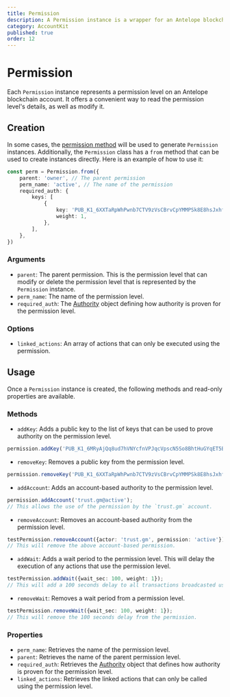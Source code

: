 ```yaml
---
title: Permission
description: A Permission instance is a wrapper for an Antelope blockchain account permission level.
category: AccountKit
published: true
order: 12
---
```


# Permission

Each `Permission` instance represents a permission level on an Antelope blockchain account. It offers a convenient way to read the permission level's details, as well as modify it.

## Creation

In some cases, the [permission method](/docs/account-kit/permission-method) will be used to generate `Permission` instances. Additionally, the `Permission` class has a `from` method that can be used to create instances directly. Here is an example of how to use it:

```typescript
const perm = Permission.from({
    parent: 'owner', // The parent permission
    perm_name: 'active', // The name of the permission
    required_auth: {
        keys: [
            {
                key: 'PUB_K1_6XXTaRpWhPwnb7CTV9zVsCBrvCpYMMPSk8E8hsJxhf6V9t8aT5',
                weight: 1,
            },
        ],
    },
})
```

### Arguments

- `parent`: The parent permission. This is the permission level that can modify or delete the permission level that is represented by the `Permission` instance.
- `perm_name`: The name of the permission level.
- `required_auth`: The [Authority](/docs/account-kit/authority) object defining how authority is proven for the permission level.
### Options

- `linked_actions`: An array of actions that can only be executed using the permission.

## Usage

Once a `Permission` instance is created, the following methods and read-only properties are available.

### Methods

- `addKey`: Adds a public key to the list of keys that can be used to prove authority on the permission level.

```typescript
permission.addKey('PUB_K1_6MRyAjQq8ud7hVNYcfnVPJqcVpscN5So8BhtHuGYqET5BoDq63', 10);
```

- `removeKey`: Removes a public key from the permission level.

```typescript
permission.removeKey('PUB_K1_6XXTaRpWhPwnb7CTV9zVsCBrvCpYMMPSk8E8hsJxhf6V9t8aT5');
```

- `addAccount`: Adds an account-based authority to the permission level.

```typescript
permission.addAccount('trust.gm@active');
// This allows the use of the permission by the `trust.gm` account.
```

- `removeAccount`: Removes an account-based authority from the permission level.

```typescript
testPermission.removeAccount({actor: 'trust.gm', permission: 'active'});
// This will remove the above account-based permission.
```

- `addWait`: Adds a wait period to the permission level. This will delay the execution of any actions that use the permission level.

```typescript
testPermission.addWait({wait_sec: 100, weight: 1});
// This will add a 100 seconds delay to all transactions broadcasted using the permission level.
```

- `removeWait`: Removes a wait period from a permission level.

```typescript
testPermission.removeWait({wait_sec: 100, weight: 1});
// This will remove the 100 seconds delay from the permission.
```

### Properties

- `perm_name`: Retrieves the name of the permission level.
- `parent`: Retrieves the name of the parent permission level.
- `required_auth`: Retrieves the [Authority](/docs/account-kit/authority) object that defines how authority is proven for the permission level.
- `linked_actions`: Retrieves the linked actions that can only be called using the permission level.
